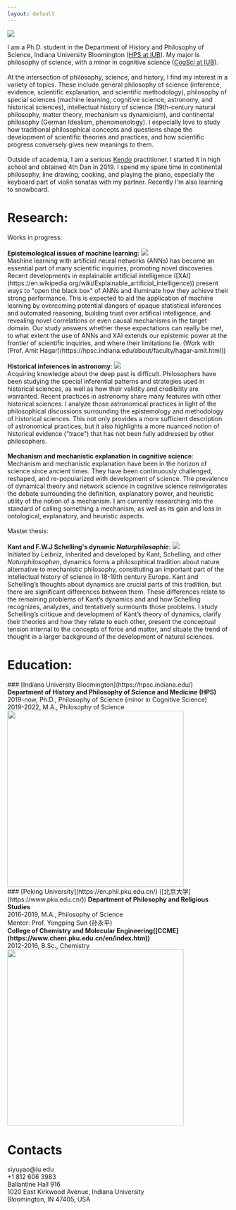 ```yaml
---
layout: default
---
```


<img src="https://github.com/SiyuYaoGY/SiyuYaoGY.github.io/blob/main/Siyuyao.JPG?raw=true">

I am a Ph.D. student in the Department of History and Philosophy of Science, Indiana University Bloomington ([HPS at IUB](https://hpsc.indiana.edu/)). My major is philosophy of science, with a minor in cognitive science ([CogSci at IUB](https://cogs.indiana.edu/)).
<br>
<br>
At the intersection of philosophy, science, and history, I find my interest in a variety of topics. These include general philosophy of science (inference, evidence, scientific explanation, and scientific methodology), philosophy of special sciences (machine learning, cognitive science, astronomy, and historical sciences), intellectual history of science (19th-century natural philosophy, matter theory, mechanism vs dynamicism), and continental philosophy (German Idealism, phenomenology). I especially love to study how traditional philosophical concepts and questions shape the development of scientific theories and practices, and how scientific progress conversely gives new meanings to them. 
<br>
<br>
Outside of academia, I am a serious [Kendo](https://en.wikipedia.org/wiki/Kendo) practitioner. I started it in high school and obtained 4th Dan in 2019. I spend my spare time in continental philosophy, line drawing, cooking, and playing the piano, especially the keyboard part of violin sonatas with my partner. Recently I'm also learning to snowboard.

<h1 id="Research">Research:</h1>
Works in progress:
<br>
<br>
<strong>Epistemological issues of machine learning</strong>:
<img src="https://github.com/SiyuYaoGY/SiyuYaoGY.github.io/blob/main/AI.jpeg">
<br>
Machine learning with artificial neural networks (ANNs) has become an essential part of many scientific inquiries, promoting novel discoveries. Recent developments in explainable artificial intelligence ([XAI](https://en.wikipedia.org/wiki/Explainable_artificial_intelligence)) present ways to "open the black box" of ANNs and illuminate how they achieve their strong performance. This is expected to aid the application of machine learning by overcoming potential dangers of opaque statistical inferences and automated reasoning, building trust over artifical intelligence, and revealing novel correlations or even causal mechanisms in the target domain. Our study answers whether these expectations can really be met, to what extent the use of ANNs and XAI extends our epistemic power at the frontier of scientific inquiries, and where their limitations lie. (Work with [Prof. Amit Hagar](https://hpsc.indiana.edu/about/faculty/hagar-amit.html))
<br>
<br>
<strong>Historical inferences in astronomy</strong>: 
<img src="https://github.com/SiyuYaoGY/SiyuYaoGY.github.io/blob/main/Gaia.jpg?raw=true">
<br>
Acquiring knowledge about the deep past is difficult. Philosophers have been studying the special inferential patterns and strategies used in historical sciences, as well as how their validity and credibility are warranted. Recent practices in astronomy share many features with other historical sciences. I analyze those astronomical practices in light of the philosophical discussions surrounding the epistemology and methodology of historical sciences. This not only provides a more sufficient description of astronomical practices, but it also highlights a more nuanced notion of historical evidence ("trace") that has not been fully addressed by other philosophers.
<br>
<br>
<strong>Mechanism and mechanistic explanation in cognitive science</strong>: 
<br>
Mechanism and mechanistic explanation have been in the horizon of science since ancient times. They have been continuously challenged, reshaped, and re-popularized with development of science. The prevalence of dynamical theory and network science in cognitive science reinvigorates the debate surrounding the definition, explanatory power, and heuristic utility of the notion of a mechanism. I am currently researching into the standard of calling something a mechanism, as well as its gain and loss in ontological, explanatory, and heuristic aspects.
<br>
<br>
Master thesis:
<br>
<br>
<strong>Kant and F.W.J Schelling's dynamic <i>Naturphilosophie</i></strong>: 
<img src="https://github.com/SiyuYaoGY/SiyuYaoGY.github.io/blob/main/SchellingKant.png">
<br>
Initiated by Leibniz, inherited and developed by Kant, Schelling, and other <i>Naturphilosophen</i>, dynamics forms a philosophical tradition about nature alternative to mechanistic philosophy, constituting an important part of the intellectual history of science in 18-19th century Europe. Kant and Schelling’s thoughts about dynamics are crucial parts of this tradition, but there are significant differences between them. These differences relate to the remaining problems of Kant’s dynamics and and how Schelling recognizes, analyzes, and tentatively surmounts those problems. I study Schelling’s critique and development of Kant’s theory of dynamics, clarify their theories and how they relate to each other, present the conceptual tension internal to the concepts of force and matter, and situate the trend of thought in a larger background of the development of natural sciences.

<h1 id="Education">Education:</h1>
### [Indiana University Bloomington](https://hpsc.indiana.edu/)
<strong>Department of History and Philosophy of Science and Medicine (HPS)</strong>
<br>
2019-now, Ph.D., Philosophy of Science (minor in Cognitive Science)
<br>
2019-2022, M.A., Philosophy of Science
<img src="https://github.com/SiyuYaoGY/SiyuYaoGY.github.io/blob/main/IUB.jpg?raw=true" width="400">
<br>
### [Peking University](https://en.phil.pku.edu.cn/) ([北京大学](https://www.pku.edu.cn/))
<strong>Department of Philosophy and Religious Studies</strong>
<br>
2016-2019, M.A., Philosophy of Science
<br>
Mentor: Prof. Yongping Sun (孙永平)
<br>
<strong>College of Chemistry and Molecular Engineering([CCME](https://www.chem.pku.edu.cn/en/index.htm))</strong>
<br>
2012-2016, B.Sc., Chemistry
<br>
<img src="https://github.com/SiyuYaoGY/SiyuYaoGY.github.io/blob/main/PKU.jpg?raw=true" width="400">

<h1 id="Contacts">Contacts</h1>
siyuyao@iu.edu
<br>
+1 812 606 3983
<br>
Ballantine Hall 916
<br>
1020 East Kirkwood Avenue, Indiana University
<br>
Bloomington, IN 47405, USA
